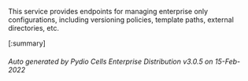 






This service provides endpoints for managing enterprise only configurations, including versioning policies, template paths, external directories, etc.

[:summary]

###### Auto generated by Pydio Cells Enterprise Distribution v3.0.5 on 15-Feb-2022
